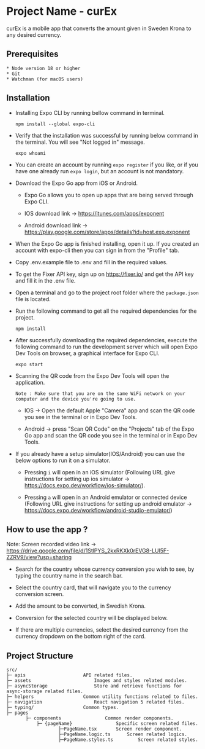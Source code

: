 # Project Name - curEx

curEx is a mobile app that converts the amount given in Sweden Krona to any desired currency.


## Prerequisites

	* Node version 18 or higher
	* Git
	* Watchman (for macOS users)



## Installation


* Installing Expo CLI by running bellow command in terminal.

	```
	npm install --global expo-cli

	```

* Verify that the installation was successful by running below command in the terminal.
  You will see "Not logged in" message.

	```
	expo whoami

	```

* You can create an account by running `expo register` if you like, or if you have one already run `expo login`, but an account is not mandatory.


* Download the Expo Go app from  iOS or Android.

	* Expo Go allows you to open up apps that are being served through Expo CLI.

	* IOS download link -> https://itunes.com/apps/exponent

	* Android download link -> https://play.google.com/store/apps/details?id=host.exp.exponent


* When the Expo Go app is finished installing, open it up. If you created an account with expo-cli then you can sign in from the "Profile" tab.


* Copy .env.example file to .env and fill in the required values.


* To get the Fixer API key, sign up on https://fixer.io/ and get the API key and fill it in the .env file.


* Open a terminal and go to the project root folder where the `package.json` file is located.


*  Run the following command to get all the required dependencies for the project.

	```
	npm install
	
	```


* After successfully downloading the required dependencies, execute the following command to run the development server which will open Expo Dev Tools on browser, a graphical interface for Expo CLI.

	```
	expo start

	```


* Scanning the QR code from the Expo Dev Tools will open the application.

	  Note : Make sure that you are on the same WiFi network on your computer and the device you're going to use.

	* IOS -> Open the default Apple "Camera" app and scan the QR code you see in the terminal or in Expo Dev Tools.

	* Android -> press "Scan QR Code" on the "Projects" tab of the Expo Go app and scan the QR code you see in the terminal or in Expo Dev Tools.


* If you already have a setup simulator(IOS/Android) you can use the below options to run it on a simulator.

	* Pressing `i` will open in an iOS simulator (Following URL give instructions for setting up ios simulator -> https://docs.expo.dev/workflow/ios-simulator/). 

	* Pressing `a` will open in an Android emulator or connected device (Following URL give instructions for setting up android emulator -> https://docs.expo.dev/workflow/android-studio-emulator/)



## How to use the app ?


Note: Screen recorded video link -> https://drive.google.com/file/d/1StlPYS_2kxRKXk0rEVG8-LUl5F-ZZRV9/view?usp=sharing


* Search for the country whose currency conversion you wish to see, by typing the country name in the search bar.

* Select the country card, that will navigate you to the currency conversion screen.

* Add the amount to be converted, in Swedish Krona.

* Conversion for the selected country will be displayed below.

* If there are multiple currencies, select the desired currency from the currency dropdown on the bottom right of the card.


## Project Structure

	src/
	├─ apis	  					API related files.
	├─ assets   					Images and styles related modules.
	├─ asyncStorage					Store and retrieve functions for async-storage related files.
	├─ helpers					Common utility functions related to files.
	├─ navigation					React navigation 5 related files.
	├─ typing/					Common types.
	├─ pages
	       ├─ components    			Common render components.
               ├─ {pageName}    			Specific screen related files.
	                   ├─PageName.tsx		Screen render component.
			   		   ├─PageName.logic.ts		Screen related logics.
	                   ├─PageName.styles.ts         Screen related styles.
	

